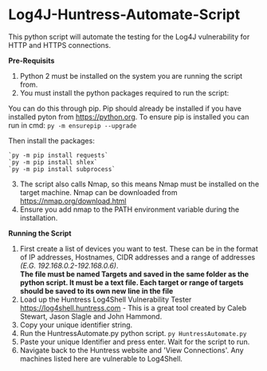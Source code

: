 # Log4J-Huntress-Automate-Script
This python script will automate the testing for the Log4J vulnerability for HTTP and HTTPS connections.

**Pre-Requisits**

1. Python 2 must be installed on the system you are running the script from.
2. You must install the python packages required to run the script:

  You can do this through pip. Pip should already be installed if you have installed pyton from https://python.org.
  To ensure pip is installed you can run in cmd:
    `py -m ensurepip --upgrade`
  
  Then install the packages:
  
    `py -m pip install requests`
    `py -m pip install shlex`
    `py -m pip install subprocess`
    
 3. The script also calls Nmap, so this means Nmap must be installed on the target machine. Nmap can be downloaded from https://nmap.org/download.html
 4. Ensure you add nmap to the PATH environment variable during the installation.

**Running the Script**

1. First create a list of devices you want to test. These can be in the format of IP addresses, Hostnames, CIDR addresses and a range of addresses _(E.G. 192.168.0.2-192.168.0.6)_.  
**The file must be named Targets and saved in the same folder as the python script. It must be a text file. Each target or range of targets should be saved to its own new line in the file**
3. Load up the Huntress Log4Shell Vulnerability Tester https://log4shell.huntress.com - This is a great tool created by Caleb Stewart, Jason Slagle and John Hammond.
4. Copy your unique identifier string.
5. Run the HuntressAutomate.py python script.
    `py HuntressAutomate.py`
5. Paste your unique Identifier and press enter. Wait for the script to run.
6. Navigate back to the Huntress website and 'View Connections'. Any machines listed here are vulnerable to Log4Shell.  
